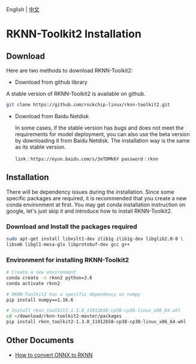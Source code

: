 English | [中文](../../cn/faq/rknpu2/install_rknn_toolkit2.md) 
# RKNN-Toolkit2 Installation

## Download

Here are two methods to download RKNN-Toolkit2:

* Download from github library

A stable version of RKNN-Toolkit2 is available on github.
  ```bash
  git clone https://github.com/rockchip-linux/rknn-toolkit2.git
  ```
  
* Download from Baidu Netdisk

    In some cases, if the stable version has bugs and does not meet the requirements for model deployment, you can also use the beta version by downloading it from Baidu Netdisk. The installation way is the same as its stable version.
  ```text
  link：https://eyun.baidu.com/s/3eTDMk6Y password：rknn
  ```
  
## Installation

There will be dependency issues during the installation. Since some specific packages are required, it is recommended that you create a new conda environment at first.
You may get conda installation instruction on google, let's just skip it and introduce how to install RKNN-Toolkit2.


### Download and Install the packages required
```bash
sudo apt-get install libxslt1-dev zlib1g zlib1g-dev libglib2.0-0 \
libsm6 libgl1-mesa-glx libprotobuf-dev gcc g++
```

### Environment for installing RKNN-Toolkit2
```bash
# Create a new environment
conda create -n rknn2 python=3.6
conda activate rknn2

# RKNN-Toolkit2 has a specific dependency on numpy
pip install numpy==1.16.6

# Install rknn_toolkit2-1.3.0_11912b58-cp38-cp38-linux_x86_64.whl 
cd ~/download/rknn-toolkit2-master/packages
pip install rknn_toolkit2-1.3.0_11912b58-cp38-cp38-linux_x86_64.whl 
```

## Other Documents
- [How to convert ONNX to RKNN](./export.md)
